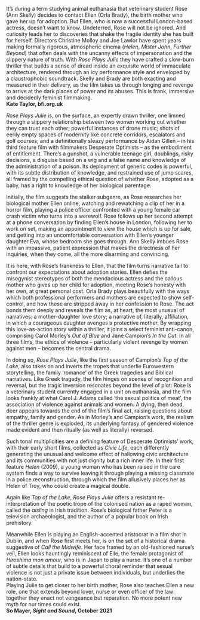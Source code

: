 

It’s during a term studying animal euthanasia that veterinary student Rose (Ann Skelly) decides to contact Ellen (Orla Brady), the birth mother who gave her up for adoption. But Ellen, who is now a successful London-based actress, doesn’t want to know. Undeterred, Rose will not be ignored. And curiosity leads her to discoveries that shake the fragile identity she has built for herself. Directors Christine Molloy and Joe Lawlor have spent years making formally rigorous, atmospheric cinema (_Helen_, _Mister John_, _Further Beyond_) that often deals with the uncanny effects of impersonation and the slippery nature of truth. With _Rose Plays Julie_ they have crafted a slow-burn thriller that builds a sense of dread inside an exquisite world of immaculate architecture, rendered through an icy performance style and enveloped by a claustrophobic soundtrack. Skelly and Brady are both exacting and measured in their delivery, as the film takes us through longing and revenge to arrive at the dark places of power and its abuses. This is frank, immersive and decidedly feminist filmmaking.  
**Kate Taylor, bfi.org.uk**

_Rose Plays Julie_ is, on the surface, an expertly drawn thriller, one limned through a slippery relationship between two women working out whether they can trust each other; powerful instances of drone music; shots of eerily empty spaces of modernity like concrete corridors, escalators and golf courses; and a definitionally sleazy performance by Aidan Gillen – in his third feature film with filmmakers Desperate Optimists – as the embodiment of entitlement. There’s a gunshot, a vulnerable teenage girl, doublings, risky decisions, a disguise based on a wig and a false name and knowledge of the administration of a poison.  Its deployment of generic codes is powerful, with its subtle distribution of knowledge, and restrained use of jump scares, all framed by the compelling ethical question of whether Rose, adopted as a baby, has a right to knowledge of her biological parentage.

Initially, the film suggests the stalker subgenre, as Rose researches her biological mother Ellen online, watching and rewatching a clip of her in a horror film, playing a police officer confronted with a young female car crash victim who turns into a werewolf. Rose follows up her second attempt at a phone conversation by finding Ellen’s house in London, following her to work on set, making an appointment to view the house which is up for sale, and getting into an uncomfortable conversation with Ellen’s younger daughter Eva, whose bedroom she goes through. Ann Skelly imbues Rose with an impassive, patient expression that makes the directness of her inquiries, when they come, all the more disarming and convincing.

It is here, with Rose’s frankness to Ellen, that the film turns narrative tail to confront our expectations about adoption stories. Ellen defies the misogynist stereotypes of both the mendacious actress and the callous mother who gives up her child for adoption, meeting Rose’s honesty with her own, at great personal cost. Orla Brady plays beautifully with the ways which both professional performers and mothers are expected to show self-control, and how these are stripped away in her confession to Rose. The act bonds them deeply and reveals the film as, at heart, the most unusual of narratives: a mother-daughter love story; a narrative of, literally, affiliation, in which a courageous daughter avenges a protective mother. By wrapping this love-as-action story within a thriller, it joins a select feminist anti-canon, comprising Carol Morley’s _Out of Blue_ and Jane Campion’s _In the Cut_. In all three films, the ethics of violence – particularly violent revenge by women against men – becomes the central drama.

In doing so, _Rose Plays Julie_, like the first season of Campion’s _Top of the Lake_, also takes on and inverts the tropes that underlie Eurowestern storytelling, the family ‘romance’ of the Greek tragedies and Biblical narratives. Like Greek tragedy, the film hinges on scenes of recognition and reversal, but the tragic inversion resonates beyond the level of plot: Rose is a veterinary student currently engaged in a unit on euthanasia, and the film looks frankly at what Carol J. Adams called ‘the sexual politics of meat’, the association of violence against animals and women. A dying, then dead, deer appears towards the end of the film’s final act, raising questions about empathy, family and gender. As in Morley’s and Campion’s work, the realism of the thriller genre is exploded, its underlying fantasy of gendered violence made evident and then ritually (as well as literally) reversed.

Such tonal multiplicities are a defining feature of Desperate Optimists’ work, with their early short films, collected as _Civic Life_, each differently generating the unusual and welcome effect of hallowing civic architecture and its communities with not just dignity but a rich inner life. In their first feature _Helen_ (2009), a young woman who has been raised in the care system finds a way to survive leaving it through playing a missing classmate in a police reconstruction, through which the film allusively places her as Helen of Troy, who could create a magical double.

Again like _Top of the Lake_, _Rose Plays Julie_ offers a resistant re-interpretation of the poetic trope of the colonised nation as a raped woman, called the _aisling_ in Irish tradition. Rose’s biological father Peter is a television archaeologist, and the author of a popular book on Irish prehistory.

Meanwhile Ellen is playing an English-accented aristocrat in a film shot in Dublin, and when Rose first meets her, is on the set of a historical drama suggestive of _Call the Midwife_. Her face framed by an old-fashioned nurse’s veil, Ellen looks hauntingly reminiscent of Elle, the female protagonist of _Hiroshima mon amour_, who is in Japan to play a nurse. It’s one of a number of subtle details that build to a powerful choral reminder that sexual violence is not just a private issue between individuals, but underlies the nation-state.  
Playing Julie to get closer to her birth mother, Rose also teaches Ellen a new role, one that extends beyond lover, nurse or even officer of the law: together they enact not vengeance but reparation. No more potent new myth for our times could exist.  
**So Mayer, _Sight and Sound_, October 2021**
<br><br>


<!--stackedit_data:
eyJoaXN0b3J5IjpbLTEyNTc5MDUwNTldfQ==
-->